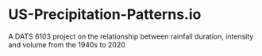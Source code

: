 # US-Precipitation-Patterns.io
A DATS 6103 project on the relationship between rainfall duration, intensity and volume from the 1940s to 2020
